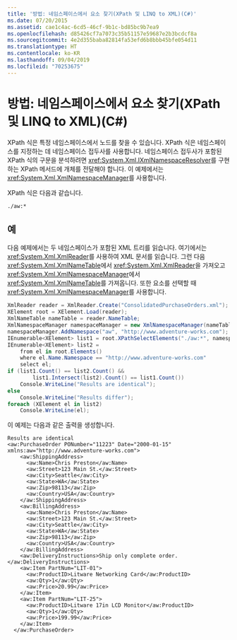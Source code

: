 ```yaml
---
title: '방법: 네임스페이스에서 요소 찾기(XPath 및 LINQ to XML)(C#)'
ms.date: 07/20/2015
ms.assetid: cae1c4ac-6cd5-46cf-9b1c-bd85bc9b7ea9
ms.openlocfilehash: d85426cf7a7073c35b51157e59687e2b3bcdcf8a
ms.sourcegitcommit: 4e2d355baba82814fa53efd6b8bbb45bfe054d11
ms.translationtype: HT
ms.contentlocale: ko-KR
ms.lasthandoff: 09/04/2019
ms.locfileid: "70253675"
---
```

# <a name="how-to-find-elements-in-a-namespace-xpath-linq-to-xml-c"></a>방법: 네임스페이스에서 요소 찾기(XPath 및 LINQ to XML)(C#)

XPath 식은 특정 네임스페이스에서 노드를 찾을 수 있습니다. XPath 식은 네임스페이스를 지정하는 데 네임스페이스 접두사를 사용합니다. 네임스페이스 접두사가 포함된 XPath 식의 구문을 분석하려면 <xref:System.Xml.IXmlNamespaceResolver>를 구현하는 XPath 메서드에 개체를 전달해야 합니다. 이 예제에서는 <xref:System.Xml.XmlNamespaceManager>를 사용합니다.

XPath 식은 다음과 같습니다.

`./aw:*`

## <a name="example"></a>예

다음 예제에서는 두 네임스페이스가 포함된 XML 트리를 읽습니다. 여기에서는 <xref:System.Xml.XmlReader>를 사용하여 XML 문서를 읽습니다. 그런 다음 <xref:System.Xml.XmlNameTable>에서 <xref:System.Xml.XmlReader>을 가져오고 <xref:System.Xml.XmlNamespaceManager>에서 <xref:System.Xml.XmlNameTable>를 가져옵니다. 또한 요소를 선택할 때 <xref:System.Xml.XmlNamespaceManager>를 사용합니다.

```csharp
XmlReader reader = XmlReader.Create("ConsolidatedPurchaseOrders.xml");
XElement root = XElement.Load(reader);
XmlNameTable nameTable = reader.NameTable;
XmlNamespaceManager namespaceManager = new XmlNamespaceManager(nameTable);
namespaceManager.AddNamespace("aw", "http://www.adventure-works.com");
IEnumerable<XElement> list1 = root.XPathSelectElements("./aw:*", namespaceManager);
IEnumerable<XElement> list2 =
    from el in root.Elements()
    where el.Name.Namespace == "http://www.adventure-works.com"
    select el;
if (list1.Count() == list2.Count() &&
        list1.Intersect(list2).Count() == list1.Count())
    Console.WriteLine("Results are identical");
else
    Console.WriteLine("Results differ");
foreach (XElement el in list2)
    Console.WriteLine(el);
```

이 예제는 다음과 같은 출력을 생성합니다.

```output
Results are identical
<aw:PurchaseOrder PONumber="11223" Date="2000-01-15" xmlns:aw="http://www.adventure-works.com">
    <aw:ShippingAddress>
      <aw:Name>Chris Preston</aw:Name>
      <aw:Street>123 Main St.</aw:Street>
      <aw:City>Seattle</aw:City>
      <aw:State>WA</aw:State>
      <aw:Zip>98113</aw:Zip>
      <aw:Country>USA</aw:Country>
    </aw:ShippingAddress>
    <aw:BillingAddress>
      <aw:Name>Chris Preston</aw:Name>
      <aw:Street>123 Main St.</aw:Street>
      <aw:City>Seattle</aw:City>
      <aw:State>WA</aw:State>
      <aw:Zip>98113</aw:Zip>
      <aw:Country>USA</aw:Country>
    </aw:BillingAddress>
    <aw:DeliveryInstructions>Ship only complete order.</aw:DeliveryInstructions>
    <aw:Item PartNum="LIT-01">
      <aw:ProductID>Litware Networking Card</aw:ProductID>
      <aw:Qty>1</aw:Qty>
      <aw:Price>20.99</aw:Price>
    </aw:Item>
    <aw:Item PartNum="LIT-25">
      <aw:ProductID>Litware 17in LCD Monitor</aw:ProductID>
      <aw:Qty>1</aw:Qty>
      <aw:Price>199.99</aw:Price>
    </aw:Item>
  </aw:PurchaseOrder>
```
